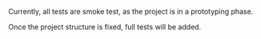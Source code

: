 Currently, all tests are smoke test, as the project is in a prototyping phase.

Once the project structure is fixed, full tests will be added.